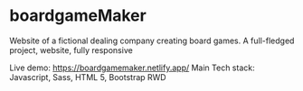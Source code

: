 # boardgameMaker
Website of a fictional dealing company creating board games. A full-fledged project, website, fully responsive

Live demo: https://boardgamemaker.netlify.app/
Main Tech stack:
Javascript,
Sass,
HTML 5,
Bootstrap
RWD
